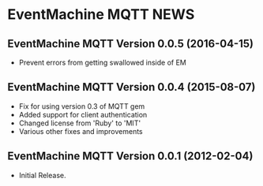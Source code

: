 EventMachine MQTT NEWS
======================

EventMachine MQTT Version 0.0.5 (2016-04-15)
--------------------------------------------

* Prevent errors from getting swallowed inside of EM

EventMachine MQTT Version 0.0.4 (2015-08-07)
--------------------------------------------

* Fix for using version 0.3 of MQTT gem
* Added support for client authentication
* Changed license from 'Ruby' to 'MIT'
* Various other fixes and improvements


EventMachine MQTT Version 0.0.1 (2012-02-04)
--------------------------------------------

* Initial Release.
